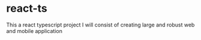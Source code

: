 # react-ts
This a react typescript project
I will consist of creating large and robust web and mobile application
